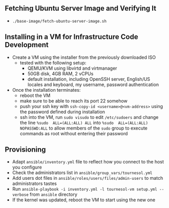 ## Fetching Ubuntu Server Image and Verifying It
- `./base-image/fetch-ubuntu-server-image.sh`

## Installing in a VM for Infrastructure Code Development
- Create a VM using the installer from the previously downloaded ISO
    * tested with the following setup:
        + QEMU/KVM using libvirtd and virtmanager
        + 50GB disk, 4GB RAM, 2 vCPUs
        + default installation, including OpenSSH server, English/US locales and keyboard, my username, password authentication
- Once the installation terminates:
    * reboot the VM
    * make sure to be able to reach its port 22 somehow
    * push your ssh key with `ssh-copy-id <username>@<vm-address>` using the password defined during installation
    * ssh into the VM, run `sudo visudo` to edit `/etc/sudoers` and change the line `%sudo	ALL=(ALL:ALL) ALL` into `%sudo	ALL=(ALL:ALL) NOPASSWD:ALL` to allow members of the `sudo` group to execute commands as root without entering their password

## Provisioning
- Adapt `ansible/inventory.yml` file to reflect how you connect to the host you configure
- Check the administrators list in `ansible/group_vars/tournesol.yml`
- Add users dot files in `ansible/roles/users/files/admin-users` to match administrators tastes
- Run `ansible-playbook -i inventory.yml -l tournesol-vm setup.yml --verbose` from `ansible` directory
- If the kernel was updated, reboot the VM to start using the new one

